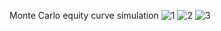 Monte Carlo equity curve simulation 
![1](https://github.com/user-attachments/assets/df43ff45-4702-4674-86f0-4b2723c699ee)
![2](https://github.com/user-attachments/assets/6569609f-71c4-4515-85b8-486ad2ccef8b)
![3](https://github.com/user-attachments/assets/db0af8f8-4c39-4c37-90f8-1bf0be5a843d)

